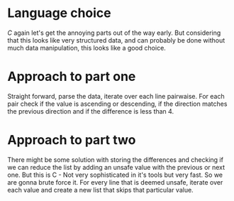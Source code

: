 # Language choice

*C* again let's get the annoying parts out of the way early. But considering that this looks like very structured data, and can probably be done without much data manipulation, this looks like a good choice.


# Approach to part one

Straight forward, parse the data, iterate over each line pairwaise. For each pair check if the value is ascending or descending, if the direction matches the previous direction and if the difference is less than 4. 


# Approach to part two

There might be some solution with storing the differences and checking if we can reduce the list by adding an unsafe value with the previous or next one. But this is C - Not very sophisticated in it's tools but very fast. So we are gonna brute force it. For every line that is deemed unsafe, iterate over each value and create a new list that skips that particular value.
